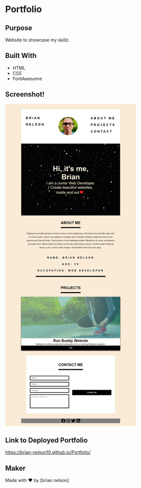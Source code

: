 # Portfolio 

## Purpose
Website to showcase my skillz. 

## Built With
* HTML
* CSS
* FontAwesome

## Screenshot!

![alt text](screencapture-file-C-Users-bn3l1-projects-Portfolio-index-html-2022-06-23-12_16_00.png "portfolio screenshot")

## Link to Deployed Portfolio
https://brian-nelson10.github.io/Portfolio/

## Maker
Made with ❤️ by [brian nelson]


